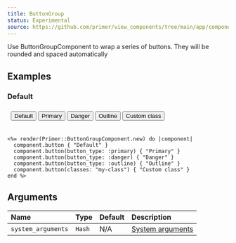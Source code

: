 ```yaml
---
title: ButtonGroup
status: Experimental
source: https://github.com/primer/view_components/tree/main/app/components/primer/button_group_component.rb
---
```


<!-- Warning: AUTO-GENERATED file, do not edit. Add code comments to your Ruby instead <3 -->

Use ButtonGroupComponent to wrap a series of buttons.
They will be rounded and spaced automatically

## Examples

### Default

<iframe style="width: 100%; border: 0px; height: 50px;" srcdoc="<html><head><link href='https://unpkg.com/@primer/css/dist/primer.css' rel='stylesheet'></head><body><div class='BtnGroup '>    <button type='button' class='btn BtnGroup-item '>Default</button>    <button type='button' class='btn BtnGroup-item btn-primary '>Primary</button>    <button type='button' class='btn BtnGroup-item btn-danger '>Danger</button>    <button type='button' class='btn BtnGroup-item btn-outline '>Outline</button>    <button type='button' class='btn BtnGroup-item my-class '>Custom class</button></div></body></html>"></iframe>

```erb
<%= render(Primer::ButtonGroupComponent.new) do |component|
  component.button { "Default" }
  component.button(button_type: :primary) { "Primary" }
  component.button(button_type: :danger) { "Danger" }
  component.button(button_type: :outline) { "Outline" }
  component.button(classes: "my-class") { "Custom class" }
end %>
```

## Arguments

| Name | Type | Default | Description |
| :- | :- | :- | :- |
| `system_arguments` | `Hash` | N/A | [System arguments](/system-arguments) |
